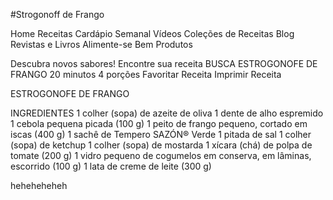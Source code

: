 #Strogonoff de Frango


Home
Receitas
Cardápio Semanal
Vídeos
Coleções de Receitas
Blog
Revistas e Livros
Alimente-se Bem
Produtos

Descubra novos sabores!
Encontre sua receita
BUSCA
ESTROGONOFE DE FRANGO
20 minutos
4 porções
Favoritar Receita
Imprimir Receita
     
ESTROGONOFE DE FRANGO
 
 
  
INGREDIENTES
1 colher (sopa) de azeite de oliva
1 dente de alho espremido
1 cebola pequena picada (100 g)
1 peito de frango pequeno, cortado em iscas (400 g)
1 sachê de Tempero SAZÓN® Verde
1 pitada de sal
1 colher (sopa) de ketchup
1 colher (sopa) de mostarda
1 xícara (chá) de polpa de tomate (200 g)
1 vidro pequeno de cogumelos em conserva, em lâminas, escorrido (100 g)
1 lata de creme de leite (300 g)


heheheheheh
